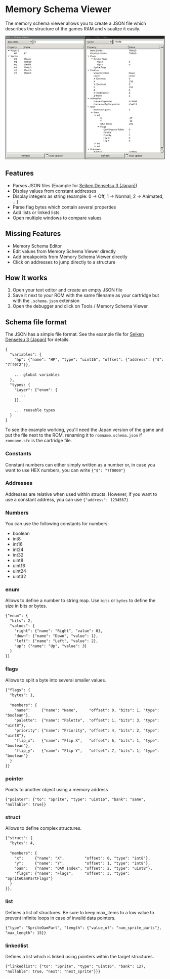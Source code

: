 # Memory Schema Viewer

The memory schema viewer allows you to create a JSON file which describes the structure of the games RAM and visualize it easily.

![Schema Viewer](schema.jpg)


## Features

- Parses JSON files (Example for [Seiken Densetsu 3 (Japan)](./example.schema.json))
- Display values from constant addresses
- Display integers as string (example: 0 -> Off, 1 -> Normal, 2 -> Animated, ...)
- Parse flag bytes which contain several properties
- Add lists or linked lists
- Open multiple windows to compare values


## Missing Features

- Memory Schema Editor
- Edit values from Memory Schema Viewer directly
- Add breakpoints from Memory Schema Viewer directly
- Click on addresses to jump directly to a structure


## How it works

1. Open your text editor and create an empty JSON file
2. Save it next to your ROM with the same filename as your cartridge but with the `.schema.json` extension
3. Open the debugger and click on Tools / Memory Schema Viewer

## Schema file format

The JSON has a simple file format. See the example file for [Seiken Densetsu 3 (Japan)](./example.schema.json) for details.

    {
      "variables": {
        "hp": {"name": "HP", "type": "uint16", "offset": {"address": {"$": "7ff0f2"}},

        ... global variables
      },
      "types: {
        "Layer": {"enum": {
          ...
        }},

        ... reusable types
      }
    }

To see the example working, you'll need the Japan version of the game and put the file next to the ROM, renaming it to `romname.schema.json` if `romname.sfc` is the cartridge file.

### Constants

Constant numbers can either simply written as a number or, in case you want
to use HEX numbers, you can write `{"$": "7f0000"}`


### Addresses

Addresses are relative when used within structs. However, if you want to
use a constant address, you can use `{"address": 1234567}` 


### Numbers

You can use the following constants for numbers:

- boolean
- int8
- int16
- int24
- int32
- uint8
- uint16
- uint24
- uint32

### enum

Allows to define a number to string map. Use `bits` or `bytes` to define the
size in bits or bytes.

    {"enum": {
      "bits": 2,
      "values": {
        "right": {"name": "Right", "value": 0},
        "down": {"name": "Down", "value": 1},
        "left": {"name": "Left", "value": 2},
        "up": {"name": "Up", "value": 3}
      }
    }}


### flags

Allows to split a byte into several smaller values.

    {"flags": {
      "bytes": 1,
      
      "members": {
        "name":     {"name": "Name",     "offset": 0, "bits": 1, "type": "boolean"},
        "palette":  {"name": "Palette",  "offset": 1, "bits": 3, "type": "uint8"},
        "priority": {"name": "Priority", "offset": 4, "bits": 2, "type": "uint8"},
        "flip_x":   {"name": "Flip X",   "offset": 6, "bits": 1, "type": "boolean"},
        "flip_y":   {"name": "Flip Y",   "offset": 7, "bits": 1, "type": "boolean"}
      }
    }}


### pointer

Points to another object using a memory address

    {"pointer": {"to": "Sprite", "type": "uint16", "bank": "same", "nullable": true}}


### struct

Allows to define complex structures.

    {"struct": {
      "bytes": 4,

      "members": {
        "x":     {"name": "X",         "offset": 0, "type": "int8"},
        "y":     {"name": "Y",         "offset": 1, "type": "int8"},
        "oam":   {"name": "OAM Index", "offset": 2, "type": "uint8"},
        "flags": {"name": "Flags",     "offset": 3, "type": "SpriteOamPartFlags"}
      }
    }},


### list

Defines a list of structures. Be sure to keep max_items to a low value to prevent
infinite loops in case of invalid data pointers.

    {"type": "SpriteOamPart", "length": {"value_of": "num_sprite_parts"}, "max_length": 15}}


### linkedlist

Defines a list which is linked using pointers within the target structures.

    {"linkedlist": {"to": "Sprite", "type": "uint16", "bank": 127, "nullable": true, "next": "next_sprite"}}}
